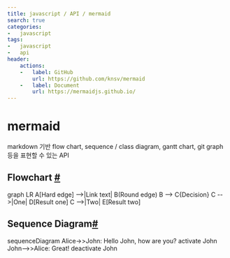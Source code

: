 ```yaml
---
title: javascript / API / mermaid
search: true  
categories:
-   javascript
tags:
-   javascript
-   api
header:  
    actions:
    -   label: GitHub
        url: https://github.com/knsv/mermaid
    -   label: Document
        url: https://mermaidjs.github.io/
---
```


# mermaid
markdown 기반 flow chart, sequence / class diagram, gantt chart, git graph 등을 표현할 수 있는 API


## Flowchart [#](https://mermaidjs.github.io/flowchart.html)

<div class="mermaid">
graph LR
    A[Hard edge] -->|Link text| B(Round edge)
    B --> C{Decision}
    C -->|One| D[Result one]
    C -->|Two| E[Result two]
</div>

## Sequence Diagram[#](https://mermaidjs.github.io/sequenceDiagram.html)

<div class="mermaid">
sequenceDiagram
    Alice->>John: Hello John, how are you?
    activate John
    John-->>Alice: Great!
    deactivate John
</div>

<script>
var config = {
    startOnLoad:true,
    theme: 'forest',
    flowchart:{
        useMaxWidth:false,
        htmlLabels:true
    }
};
mermaid.initialize(config);
window.mermaid.init(undefined, document.querySelectorAll('.language-mermaid'));
</script>
<!--stackedit_data:
eyJoaXN0b3J5IjpbNzgzODA3OTc4LC04NjU5NDM3ODBdfQ==
-->